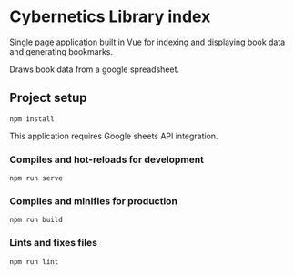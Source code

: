 # Cybernetics Library index

Single page application built in Vue for indexing and displaying book data and generating bookmarks.

Draws book data from a google spreadsheet.

## Project setup
```
npm install
```
This application requires Google sheets API integration.

### Compiles and hot-reloads for development
```
npm run serve
```

### Compiles and minifies for production
```
npm run build
```

### Lints and fixes files
```
npm run lint
```
